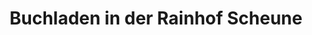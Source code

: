 ---
title: "Buchladen in der Rainhof Scheune"
url: /kirchzarten/buchladen-in-der-rainhof-scheune/
shop: Bücher
---